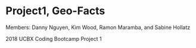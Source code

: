 # Project1, Geo-Facts

Members:
Danny Nguyen, Kim Wood, Ramon Maramba, and Sabine Hollatz

2018 UCBX Coding Bootcamp Project 1

